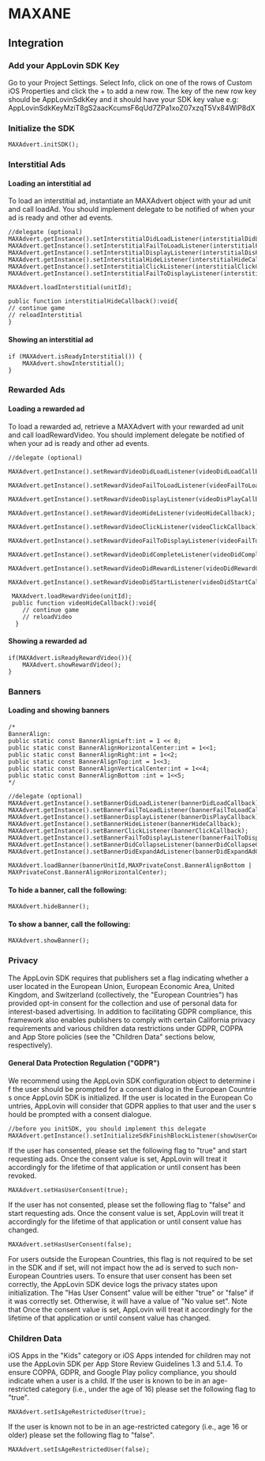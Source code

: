 # MAXANE
## Integration
### Add your AppLovin SDK Key
Go to your Project Settings. Select Info, click on one of the rows of Custom iOS Properties and click the + to add a new row. The key of the new row key should be AppLovinSdkKey
and it should have your SDK key value
e.g: 
<key>AppLovinSdkKey</key><string>MziT8gS2aacKcumsF6qUd7ZPa1xoZ07xzqT5Vx84WlP8dX</string>
### Initialize the SDK
	MAXAdvert.initSDK();
### Interstitial Ads
#### Loading an interstitial ad
To load an interstitial ad, instantiate an  MAXAdvert object with your ad unit and call  loadAd. You should implement  delegate to be notified of when your ad is ready and other ad events.

         

	//delegate (optional)
	MAXAdvert.getInstance().setInterstitialDidLoadListener(interstitialDidLoadCallback);
	MAXAdvert.getInstance().setInterstitialFailToLoadListener(interstitialFailToLoadCallback);
	MAXAdvert.getInstance().setInterstitialDisplayListener(interstitialDisPlayCallback);
	MAXAdvert.getInstance().setInterstitialHideListener(interstitialHideCallback);
	MAXAdvert.getInstance().setInterstitialClickListener(interstitialClickCallback);
	MAXAdvert.getInstance().setInterstitialFailToDisplayListener(interstitialFailToPlayCallback);

	MAXAdvert.loadInterstitial(unitId);

	public function interstitialHideCallback():void{
	// continue game
	// reloadInterstitial
	}

#### Showing an interstitial ad
	if (MAXAdvert.isReadyInterstitial()) {
	    MAXAdvert.showInterstitial();
	} 
     
### Rewarded Ads
#### Loading a rewarded ad
To load a rewarded ad, retrieve a MAXAdvert with your rewarded ad unit and call loadRewardVideo. You should implement delegate be notified of when your ad is ready and other ad events.



	//delegate (optional)
	 MAXAdvert.getInstance().setRewardVideoDidLoadListener(videoDidLoadCallback);
	 MAXAdvert.getInstance().setRewardVideoFailToLoadListener(videoFailToLoadCallback);
	 MAXAdvert.getInstance().setRewardVideoDisplayListener(videoDisPlayCallback);
	 MAXAdvert.getInstance().setRewardVideoHideListener(videoHideCallback);
	 MAXAdvert.getInstance().setRewardVideoClickListener(videoClickCallback);
	 MAXAdvert.getInstance().setRewardVideoFailToDisplayListener(videoFailToPlayCallback);
	 MAXAdvert.getInstance().setRewardVideoDidCompleteListener(videoDidCompleteCallback);
	 MAXAdvert.getInstance().setRewardVideoDidRewardListener(videoDidRewardCallback);
	 MAXAdvert.getInstance().setRewardVideoDidStartListener(videoDidStartCallback);

	 MAXAdvert.loadRewardVideo(unitId);
	 public function videoHideCallback():void{
	    // continue game
		// reloadVideo
	  }

#### Showing a rewarded ad

	if(MAXAdvert.isReadyRewardVideo()){
	    MAXAdvert.showRewardVideo();
	}


### Banners
#### Loading and showing banners
          
	/*
	BannerAlign:
	public static const BannerAlignLeft:int = 1 << 0;    			
	public static const BannerAlignHorizontalCenter:int = 1<<1; 	
	public static const BannerAlignRight:int = 1<<2; 			
	public static const BannerAlignTop:int = 1<<3; 				
	public static const BannerAlignVerticalCenter:int = 1<<4; 		
	public static const BannerAlignBottom :int = 1<<5; 	
	*/	

	//delegate (optional)
	MAXAdvert.getInstance().setBannerDidLoadListener(bannerDidLoadCallback);
	MAXAdvert.getInstance().setBannerFailToLoadListener(bannerFailToLoadCallback);
	MAXAdvert.getInstance().setBannerDisplayListener(bannerDisPlayCallback);
	MAXAdvert.getInstance().setBannerHideListener(bannerHideCallback);
	MAXAdvert.getInstance().setBannerClickListener(bannerClickCallback);
	MAXAdvert.getInstance().setBannerFailToDisplayListener(bannerFailToDisplayCallback);
	MAXAdvert.getInstance().setBannerDidCollapseListener(bannerDidCollapseCallback);
	MAXAdvert.getInstance().setBannerDidExpandAdListener(bannerDidExpandAdCallback);

	MAXAdvert.loadBanner(bannerUnitId,MAXPrivateConst.BannerAlignBottom | MAXPrivateConst.BannerAlignHorizontalCenter);


#### To hide a banner, call the following:
	MAXAdvert.hideBanner();
#### To show a banner, call the following:
	MAXAdvert.showBanner();
### Privacy
The AppLovin SDK requires that publishers set a flag indicating whether a user located in the European Union, European Economic Area, United Kingdom, and Switzerland (collectively, the "European Countries") has provided opt-in consent for the collection and use of personal data for interest-based advertising. In addition to facilitating GDPR compliance, this framework also enables publishers to comply with certain California privacy requirements and various children data restrictions under GDPR, COPPA and App Store policies (see the "Children Data" sections below, respectively).
#### General Data Protection Regulation ("GDPR")
We recommend using the AppLovin SDK configuration object to determine if the user should be prompted for a consent dialog in the European Countries once AppLovin SDK is initialized. If the user is located in the European Countries, AppLovin will consider that GDPR applies to that user and the user should be prompted with a consent dialogue.

	//before you initSDK, you should implement this delegate
	MAXAdvert.getInstance().setInitializeSdkFinishBlockListener(showUserConsentDialog);

If the user has consented, please set the following flag to "true" and start requesting ads. Once the consent value is set, AppLovin will treat it accordingly for the lifetime of that application or until consent has been revoked.
        
	MAXAdvert.setHasUserConsent(true);

If the user has not consented, please set the following flag to "false" and start requesting ads. Once the consent value is set, AppLovin will treat it accordingly for the lifetime of that application or until consent value has changed.

	MAXAdvert.setHasUserConsent(false);
For users outside the European Countries, this flag is not required to be set in the SDK and if set, will not impact how the ad is served to such non-European Countries users.
To ensure that user consent has been set correctly, the AppLovin SDK device logs the privacy states upon initialization.
The "Has User Consent" value will be either "true" or "false" if it was correctly set. Otherwise, it will have a value of "No value set". Note that Once the consent value is set, AppLovin will treat it accordingly for the lifetime of that application or until consent value has changed.

### Children Data
iOS Apps in the "Kids" category or iOS Apps intended for children may not use the AppLovin SDK per App Store Review Guidelines 1.3 and 5.1.4.
To ensure COPPA, GDPR, and Google Play policy compliance, you should indicate when a user is a child. If the user is known to be in an age-restricted category (i.e., under the age of 16) please set the following flag to "true".

	MAXAdvert.setIsAgeRestrictedUser(true);

If the user is known not to be in an age-restricted category (i.e., age 16 or older) please set the following flag to "false".
        
	MAXAdvert.setIsAgeRestrictedUser(false);
